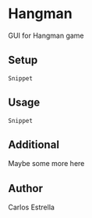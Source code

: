 # Hangman
GUI for Hangman game

## Setup
```
Snippet
```

## Usage
```
Snippet
```

## Additional
Maybe some more here

## Author
Carlos Estrella
